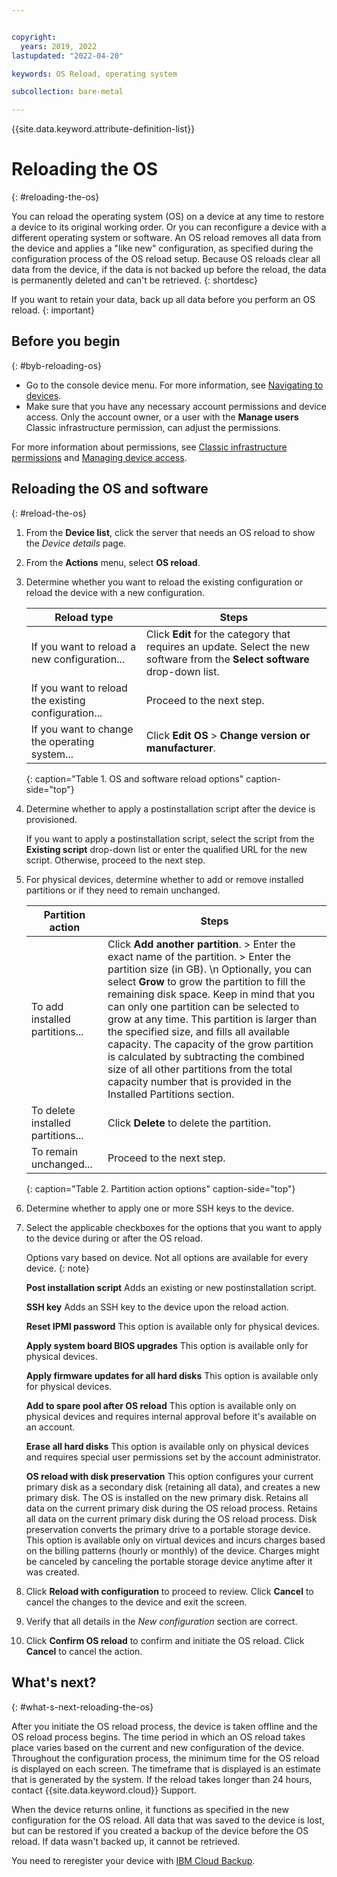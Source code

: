 ```yaml
---


copyright:
  years: 2019, 2022
lastupdated: "2022-04-20"

keywords: OS Reload, operating system

subcollection: bare-metal

---
```


{{site.data.keyword.attribute-definition-list}}

# Reloading the OS
{: #reloading-the-os}

You can reload the operating system (OS) on a device at any time to restore a device to its original working order. Or you can reconfigure a device with a different operating system or software. An OS reload removes all data from the device and applies a "like new" configuration, as specified during the configuration process of the OS reload setup. Because OS reloads clear all data from the device, if the data is not backed up before the reload, the data is permanently deleted and can't be retrieved.
{: shortdesc}

If you want to retain your data, back up all data before you perform an OS reload.
{: important}

## Before you begin
{: #byb-reloading-os}

* Go to the console device menu. For more information, see [Navigating to devices](/docs/bare-metal?topic=virtual-servers-navigating-devices).
* Make sure that you have any necessary account permissions and device access. Only the account owner, or a user with the **Manage users** Classic infrastructure permission, can adjust the permissions.

For more information about permissions, see [Classic infrastructure permissions](/docs/iam?topic=iam-infrapermission#infrapermission) and [Managing device access](/docs/virtual-servers?topic=virtual-servers-managing-device-access).

## Reloading the OS and software
{: #reload-the-os}

1. From the **Device list**, click the server that needs an OS reload to show the _Device details_ page.
2. From the **Actions** menu, select **OS reload**.
3. Determine whether you want to reload the existing configuration or reload the device with a new configuration.

   | Reload type | Steps |
   |-------------|-------|
   | If you want to reload a new configuration... | Click **Edit** for the category that requires an update. Select the new software from the **Select software** drop-down list. |  
   | If you want to reload the existing configuration... | Proceed to the next step. |
   | If you want to change the operating system... | Click **Edit OS** > **Change version or manufacturer**. |
   {: caption="Table 1. OS and software reload options" caption-side="top"}

4. Determine whether to apply a postinstallation script after the device is provisioned.

   If you want to apply a postinstallation script, select the script from the **Existing script** drop-down list or enter the qualified URL for the new script.  Otherwise, proceed to the next step.

5. For physical devices, determine whether to add or remove installed partitions or if they need to remain unchanged.

   | Partition action | Steps |
   |------------------|-------|
   | To add installed partitions... | Click **Add another partition**. > Enter the exact name of the partition. > Enter the partition size (in GB).  \n Optionally, you can select **Grow** to grow the partition to fill the remaining disk space. Keep in mind that you can only one partition can be selected to grow at any time. This partition is larger than the specified size, and fills all available capacity. The capacity of the grow partition is calculated by subtracting the combined size of all other partitions from the total capacity number that is provided in the Installed Partitions section. |
   | To delete installed partitions... | Click **Delete** to delete the partition. |
   | To remain unchanged... | Proceed to the next step. |
   {: caption="Table 2. Partition action options" caption-side="top"}

6. Determine whether to apply one or more SSH keys to the device.

7. Select the applicable checkboxes for the options that you want to apply to the device during or after the OS reload.

   Options vary based on device. Not all options are available for every device.
   {: note}
   
   **Post installation script** Adds an existing or new postinstallation script.
   
   **SSH key** Adds an SSH key to the device upon the reload action.
   
   **Reset IPMI password** This option is available only for physical devices.
   
   **Apply system board BIOS upgrades** This option is available only for physical devices.
   
   **Apply firmware updates for all hard disks** This option is available only for physical devices.
   
   **Add to spare pool after OS reload** This option is available only on physical devices and requires internal approval before it's available on an account.
   
   **Erase all hard disks** This option is available only on physical devices and requires special user permissions set by the account administrator.
   
   **OS reload with disk preservation** This option configures your current primary disk as a secondary disk (retaining all data), and creates a new primary disk. The OS is installed on the new primary disk. Retains all data on the current primary disk during the OS reload process. Retains all data on the current primary disk during the OS reload process. Disk preservation converts the primary drive to a portable storage device. This option is available only on virtual devices and incurs charges based on the billing patterns (hourly or monthly) of the device. Charges might be canceled by canceling the portable storage device anytime after it was created.

8. Click **Reload with configuration** to proceed to review. Click **Cancel** to cancel the changes to the device and exit the screen.

9. Verify that all details in the _New configuration_ section are correct.  

10. Click **Confirm OS reload** to confirm and initiate the OS reload. Click **Cancel** to cancel the action.

## What's next?
{: #what-s-next-reloading-the-os}

After you initiate the OS reload process, the device is taken offline and the OS reload process begins.
The time period in which an OS reload takes place varies based on the current and new configuration of the device.
Throughout the configuration process, the minimum time for the OS reload is displayed on each screen.
The timeframe that is displayed is an estimate that is generated by the system. If the reload takes longer than 24 hours, contact {{site.data.keyword.cloud}} Support.

When the device returns online, it functions as specified in the new configuration for the OS reload. All data that was saved to the device is lost, but can be restored if you created a backup of the device before the OS reload. If data wasn't backed up, it cannot be retrieved.

You need to reregister your device with [IBM Cloud Backup](/docs/Backup?topic=Backup-getting-started).

